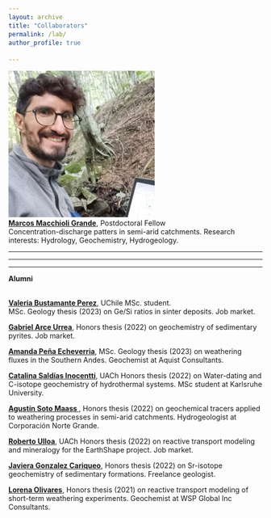 ```yaml
---
layout: archive
title: "Collaborators"
permalink: /lab/
author_profile: true

---
```


<img style="float: center;" src="/images/macchioli.jpeg" width = "290" height = "290">
<br><b><a href="https://www.researchgate.net/profile/Marcos-Macchioli-Grande-2">Marcos Macchioli Grande</a></b>, Postdoctoral Fellow<br>
Concentration-discharge patters in semi-arid catchments.
Research interests: Hydrology, Geochemistry, Hydrogeology.

---


---


---
**Alumni**

<br><b><a href="https://bit.ly/3tsk7sT">Valeria Bustamante Perez</a></b>, UChile MSc. student.<br>MSc. Geology thesis (2023) on Ge/Si ratios in sinter deposits. Job market.

<b><a href="mailto: gabriel.arceurrea@gmail.com ">Gabriel Arce Urrea</a></b>, Honors thesis (2022) on geochemistry of sedimentary pyrites. Job market.

<b><a href="https://www.linkedin.com/in/amanda-sof%C3%ADa-peña-584731202/">Amanda Peña Echeverria</a></b>, MSc. Geology thesis (2023) on weathering fluxes in the Southern Andes. Geochemist at Aquist Consultants.

<b><a href="mailto: catalina.saldias@alumnos.uach.cl ">Catalina Saldías Inocentti</a></b>, UACh Honors thesis (2022) on Water-dating and C-isotope geochemistry of hydrothermal systems. MSc student at Karlsruhe University.

<b><a href="mailto: agumaass@gmail.com ">Agustín Soto Maass </a></b>, Honors thesis (2022) on geochemical tracers applied to weathering processes in semi-arid catchments. Hydrogeologist at Corporación Norte Grande.

<b><a href="mailto: roberto.ulloa01@alumnos.uach.cl ">Roberto Ulloa</a></b>, UACh Honors thesis (2022) on reactive transport modeling and mineralogy for the EarthShape project. Job market.

<b><a href="mailto: javgonzc@gmail.com">Javiera Gonzalez Cariqueo</a></b>, Honors thesis (2022) on Sr-isotope geochemistry of sedimentary formations. Freelance geologist.

<b><a href="mailto: lore.olivares24@gmail.com">Lorena Olivares</a></b>, Honors thesis (2021) on reactive transport modeling of short-term weathering experiments. Geochemist at WSP Global Inc Consultants.

